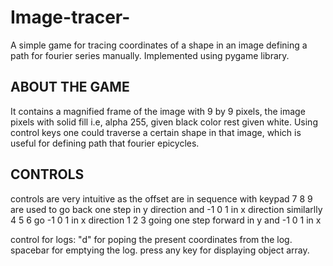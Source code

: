 # Image-tracer-
A simple game for tracing coordinates of a shape in an image defining a path for fourier series manually.
Implemented using pygame library.

## ABOUT THE GAME
It contains a magnified frame of the image with 9 by 9 pixels, the image pixels with solid fill i.e, alpha 255, given black color rest given white.
Using control keys one could traverse a certain shape in that image, which is useful for defining path that fourier epicycles.

## CONTROLS
controls are very intuitive as the offset are in sequence with keypad
7 8 9 are used to go back one step in y direction and -1 0 1 in x direction
similarlly 4 5 6 go -1 0 1 in x direction
1 2 3 going one step forward in y and -1 0 1 in x

control for logs:
"d" for poping the present coordinates from the log.
spacebar for emptying the log.
press any key for displaying object array.
